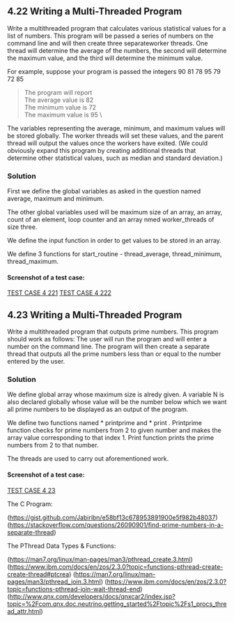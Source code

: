 ## 4.22 Writing a Multi-Threaded Program
Write a multithreaded program that calculates various statistical values for a list of numbers. This program will be passed a series of numbers on the command line and will then create three separateworker threads. One thread will determine the average of the numbers, the second will determine the maximum value, and the third will determine the minimum value.

For example, suppose your program is passed the integers 90 81 78 95 79 72 85

> The program will report \
> The average value is 82 \
> The minimum value is 72 \
> The maximum value is 95 \

The variables representing the average, minimum, and maximum values will be stored globally. The worker threads will set these values, and the parent thread will output the values once the workers have exited. (We could obviously expand this program by creating additional threads that determine other statistical values, such as median and standard deviation.)

### Solution
First we define the global variables as asked in the question named average, maximum and minimum.

The other global variables used will be maximum size of an array, an array, count of an element, loop counter and an array nmed worker_threads of size three.

We define the input function in order to get values to be stored in an array.

We define 3 functions for start_routine - thread_average, thread_minimum, thread_maximum.

#### Screenshot of a test case:
[TEST CASE 4 221](/4-22-EVEN-OUTPUT.jpeg)
[TEST CASE 4 222](/4-22-ODD-OUTPUT.jpeg)

## 4.23 Writing a Multi-Threaded Program
Write a multithreaded program that outputs prime numbers. This program should work as follows: The user will run the program and will enter a number on the command line. The program will then create a separate thread that outputs all the prime numbers less than or equal to the number entered by the user.

### Solution
We define global array whose maximum size is alredy given. A variable N is also declared globally whose value will be the number below which we want all prime numbers to be displayed as an output of the program.

We define two functions named * printprime and * print . 
Printprime function checks for prime numbers from 2 to given number and makes the array value corresponding to that index 1. 
Print function prints the prime numbers from 2 to that number.

The threads are used to carry out aforementioned work.

#### Screenshot of a test case:
[TEST CASE 4 23](/4-23-OUTPUT.jpeg)

The C Program:

(https://gist.github.com/Jabiribn/e58bf13c678953891900e5f982b48037)
(https://stackoverflow.com/questions/26090901/find-prime-numbers-in-a-separate-thread)

The PThread Data Types & Functions:

(https://man7.org/linux/man-pages/man3/pthread_create.3.html)
(https://www.ibm.com/docs/en/zos/2.3.0?topic=functions-pthread-create-create-thread#ptcrea)
(https://man7.org/linux/man-pages/man3/pthread_join.3.html)
(https://www.ibm.com/docs/en/zos/2.3.0?topic=functions-pthread-join-wait-thread-end)
(http://www.qnx.com/developers/docs/qnxcar2/index.jsp?topic=%2Fcom.qnx.doc.neutrino.getting_started%2Ftopic%2Fs1_procs_thread_attr.html)
